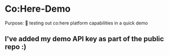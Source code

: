 # Co:Here-Demo

Purpose:
🤖 testing out co:here platform capabilities in a quick demo


## I've added my demo API key as part of the public repo :)

